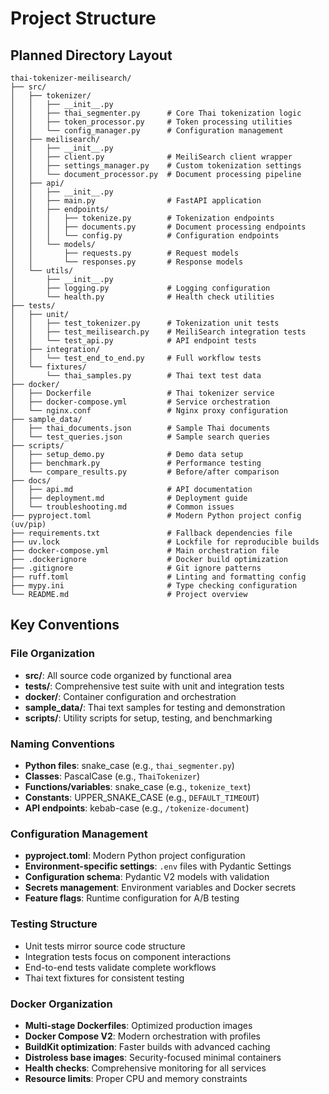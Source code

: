 # Project Structure

## Planned Directory Layout

```
thai-tokenizer-meilisearch/
├── src/
│   ├── tokenizer/
│   │   ├── __init__.py
│   │   ├── thai_segmenter.py      # Core Thai tokenization logic
│   │   ├── token_processor.py     # Token processing utilities
│   │   └── config_manager.py      # Configuration management
│   ├── meilisearch/
│   │   ├── __init__.py
│   │   ├── client.py              # MeiliSearch client wrapper
│   │   ├── settings_manager.py    # Custom tokenization settings
│   │   └── document_processor.py  # Document processing pipeline
│   ├── api/
│   │   ├── __init__.py
│   │   ├── main.py                # FastAPI application
│   │   ├── endpoints/
│   │   │   ├── tokenize.py        # Tokenization endpoints
│   │   │   ├── documents.py       # Document processing endpoints
│   │   │   └── config.py          # Configuration endpoints
│   │   └── models/
│   │       ├── requests.py        # Request models
│   │       └── responses.py       # Response models
│   └── utils/
│       ├── __init__.py
│       ├── logging.py             # Logging configuration
│       └── health.py              # Health check utilities
├── tests/
│   ├── unit/
│   │   ├── test_tokenizer.py      # Tokenization unit tests
│   │   ├── test_meilisearch.py    # MeiliSearch integration tests
│   │   └── test_api.py            # API endpoint tests
│   ├── integration/
│   │   └── test_end_to_end.py     # Full workflow tests
│   └── fixtures/
│       └── thai_samples.py        # Thai text test data
├── docker/
│   ├── Dockerfile                 # Thai tokenizer service
│   ├── docker-compose.yml         # Service orchestration
│   └── nginx.conf                 # Nginx proxy configuration
├── sample_data/
│   ├── thai_documents.json        # Sample Thai documents
│   └── test_queries.json          # Sample search queries
├── scripts/
│   ├── setup_demo.py              # Demo data setup
│   ├── benchmark.py               # Performance testing
│   └── compare_results.py         # Before/after comparison
├── docs/
│   ├── api.md                     # API documentation
│   ├── deployment.md              # Deployment guide
│   └── troubleshooting.md         # Common issues
├── pyproject.toml                 # Modern Python project config (uv/pip)
├── requirements.txt               # Fallback dependencies file
├── uv.lock                        # Lockfile for reproducible builds
├── docker-compose.yml             # Main orchestration file
├── .dockerignore                  # Docker build optimization
├── .gitignore                     # Git ignore patterns
├── ruff.toml                      # Linting and formatting config
├── mypy.ini                       # Type checking configuration
└── README.md                      # Project overview
```

## Key Conventions

### File Organization
- **src/**: All source code organized by functional area
- **tests/**: Comprehensive test suite with unit and integration tests
- **docker/**: Container configuration and orchestration
- **sample_data/**: Thai text samples for testing and demonstration
- **scripts/**: Utility scripts for setup, testing, and benchmarking

### Naming Conventions
- **Python files**: snake_case (e.g., `thai_segmenter.py`)
- **Classes**: PascalCase (e.g., `ThaiTokenizer`)
- **Functions/variables**: snake_case (e.g., `tokenize_text`)
- **Constants**: UPPER_SNAKE_CASE (e.g., `DEFAULT_TIMEOUT`)
- **API endpoints**: kebab-case (e.g., `/tokenize-document`)

### Configuration Management
- **pyproject.toml**: Modern Python project configuration
- **Environment-specific settings**: `.env` files with Pydantic Settings
- **Configuration schema**: Pydantic V2 models with validation
- **Secrets management**: Environment variables and Docker secrets
- **Feature flags**: Runtime configuration for A/B testing

### Testing Structure
- Unit tests mirror source code structure
- Integration tests focus on component interactions
- End-to-end tests validate complete workflows
- Thai text fixtures for consistent testing

### Docker Organization
- **Multi-stage Dockerfiles**: Optimized production images
- **Docker Compose V2**: Modern orchestration with profiles
- **BuildKit optimization**: Faster builds with advanced caching
- **Distroless base images**: Security-focused minimal containers
- **Health checks**: Comprehensive monitoring for all services
- **Resource limits**: Proper CPU and memory constraints